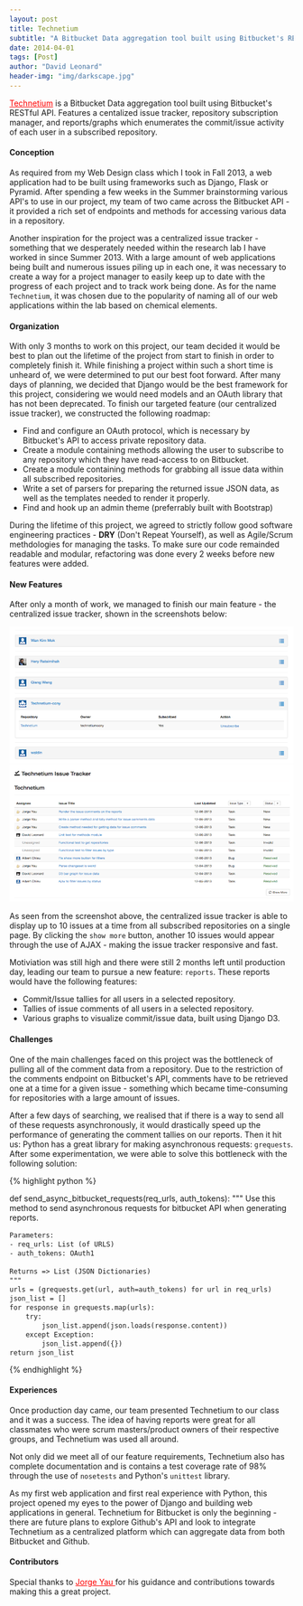 ```yaml
---
layout: post
title: Technetium
subtitle: "A Bitbucket Data aggregation tool built using Bitbucket's RESTful API. Features a centalized issue tracker, repository subscription manager, and reports/graphs which enumerates the commit/issue activity of each user in a subscribed repository. "
date: 2014-04-01
tags: [Post]
author: "David Leonard"
header-img: "img/darkscape.jpg"
---
```

<a style="color:red" href="technetium.herokuapp.com">Technetium</a> is a Bitbucket Data aggregation tool built using Bitbucket's RESTful API. Features a centalized issue tracker, repository subscription manager, and reports/graphs which enumerates the commit/issue activity of each user in a subscribed repository. 

#### Conception

As required from my Web Design class which I took in Fall 2013, a web application had to be built using frameworks such as Django, Flask or Pyramid. After spending a few weeks in the Summer brainstorming various API's to use in our project, my team of two came across the Bitbucket API - it provided a rich set of endpoints and methods for accessing various data in a repository.  

Another inspiration for the project was a centralized issue tracker - something that we desperately needed within the research lab I have worked in since Summer 2013. With a 
large amount of web applications being built and numerous issues piling up in each one, it was necessary to create a way for a project manager to easily keep up to date with the progress of each project and to track work being done. As for the name `Technetium`, it was chosen due to the popularity of naming all of our web applications within the lab based on chemical elements.

#### Organization

With only 3 months to work on this project, our team decided it would be best to plan out the lifetime of the project from start to finish in order to completely finish it. While finishing a project within such a short time is unheard of, we were determined to put our best foot forward. After many days of planning, we decided that Django would be the best framework for this project, considering we would need models and an OAuth library that has not been deprecated. To finish our targeted feature (our centralized issue tracker), we constructed the following roadmap:

* Find and configure an OAuth protocol, which is necessary by Bitbucket's API to access private repository data.
* Create a module containing methods allowing the user to subscribe to any repository which they have read-access to on Bitbucket.
* Create a module containing methods for grabbing all issue data within all subscribed repositories.
* Write a set of parsers for preparing the returned issue JSON data, as well as the templates needed to render it properly.
* Find and hook up an admin theme (preferrably built with Bootstrap)

During the lifetime of this project, we agreed to strictly follow good software engineering practices - **D****R****Y** (Don't Repeat Yourself), as well as Agile/Scrum methdologies for managing the tasks. To make sure our code remainded readable and modular, refactoring was done every 2 weeks before new features were added.

#### New Features

After only a month of work, we managed to finish our main feature - the centralized issue tracker, shown in the screenshots below: 

![Technetium Repository Manager](/img/technetium/manager.png)
![Centralized Issue Tracker](/img/technetium/tracker.png)

As seen from the screenshot above, the centralized issue tracker is able to display up to 10 issues at a time from all subscribed repositories on a single page. By clicking the `show more`
button, another 10 issues would appear through the use of AJAX - making the issue tracker responsive and fast.

Motiviation was still high and there were still 2 months left until production day, leading our team to pursue a new feature: `reports`. These reports would have the following features:

* Commit/Issue tallies for all users in a selected repository.
* Tallies of issue comments of all users in a selected repository.
* Various graphs to visualize commit/issue data, built using Django D3.


#### Challenges

One of the main challenges faced on this project was the bottleneck of pulling all of the comment data from a repository. Due to the restriction of the comments endpoint on Bitbucket's API, comments have to be retrieved one at a time for a given issue - something which became time-consuming for repositories with a large amount of issues. 

After a few days of searching, we realised that if there is a way to send all of these requests asynchronously, it would drastically speed up the performance of generating the comment tallies on our reports. Then it hit us: Python has a great library for making asynchronous requests: `grequests`. After some experimentation, we were able to solve this bottleneck with the following solution:

{% highlight python %}

def send_async_bitbucket_requests(req_urls, auth_tokens):
    """
    Use this method to send asynchronous requests for bitbucket
    API when generating reports.

    Parameters:
    - req_urls: List (of URLS)
    - auth_tokens: OAuth1

    Returns => List (JSON Dictionaries)
    """
    urls = (grequests.get(url, auth=auth_tokens) for url in req_urls)
    json_list = []
    for response in grequests.map(urls):
        try:
            json_list.append(json.loads(response.content))
        except Exception:
            json_list.append({})
    return json_list

{% endhighlight %}

#### Experiences 

Once production day came, our team presented Technetium to our class and it was a success. The idea of having reports were great for all classmates who were scrum masters/product owners of their respective groups, and Technetium was used all around. 

Not only did we meet all of our feature requirements, Technetium also has complete documentation and is contains a test coverage rate of 98% through the use of `nosetests` and Python's `unittest` library. 

As my first web application and first real experience with Python, this project opened my eyes to the power of Django and building web applications in general. Technetium for Bitbucket is only the beginning - there are future plans to explore Github's API and look to integrate Technetium as a centralized platform which can aggregate data from both Bitbucket and Github.

#### Contributors

Special thanks to <a style="color:red" href="https://github.com/codenameyau"> Jorge Yau </a> for his guidance and contributions towards making this a great project. 



